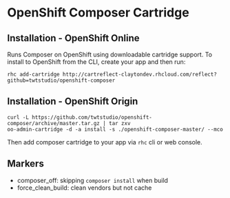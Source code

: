 # OpenShift Composer Cartridge

## Installation - OpenShift Online

Runs Composer on OpenShift using downloadable cartridge support. To install to OpenShift from the CLI, create your app and then run:

```
rhc add-cartridge http://cartreflect-claytondev.rhcloud.com/reflect?github=twtstudio/openshift-composer
```

## Installation - OpenShift Origin

```
curl -L https://github.com/twtstudio/openshift-composer/archive/master.tar.gz | tar zxv
oo-admin-cartridge -d -a install -s ./openshift-composer-master/ --mco
```

Then add composer cartridge to your app via `rhc` cli or web console.

## Markers

- composer_off: skipping `composer install` when build
- force_clean_build: clean vendors but not cache


